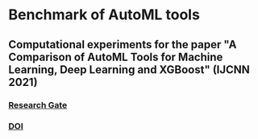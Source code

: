 # Benchmark of AutoML tools

## Computational experiments for the paper "A Comparison of AutoML Tools for Machine Learning, Deep Learning and XGBoost" (IJCNN 2021)

### [Research Gate](https://www.researchgate.net/publication/354721903_A_Comparison_of_AutoML_Tools_for_Machine_Learning_Deep_Learning_and_XGBoost)
### [DOI](10.1109/IJCNN52387.2021.9534091)
